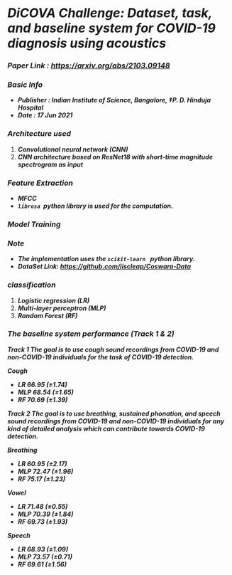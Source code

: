 # _DiCOVA Challenge: Dataset, task, and baseline system for COVID-19 diagnosis using acoustics_
### _Paper Link : https://arxiv.org/abs/2103.09148_

### _Basic Info_

- _**Publisher : Indian Institute of Science, Bangalore, ‡P. D. Hinduja Hospital**_
- **_Date : 17 Jun 2021_**

### _Architecture used_

1. _**Convolutional neural network (CNN)**_
2. **_CNN architecture based on ResNet18 with short-time magnitude spectrogram as input_**

### _Feature Extraction_

- **_MFCC_**
- **_`librosa `python library is used for the computation._** 

### _Model Training_

### _Note_
- **_The implementation uses the `scikit-learn ` python library._**
- **_DataSet Link: https://github.com/iiscleap/Coswara-Data_**

### _classification_

1. **_Logistic regression (LR)_**
2. **_Multi-layer perceptron (MLP)_**
3. **_Random Forest (RF)_**

### _The baseline system performance (Track 1 & 2)_
**_Track 1 
The goal is to use cough sound recordings from COVID-19 and
non-COVID-19 individuals for the task of COVID-19 detection._**

**_Cough_**  

- **_LR 66.95 (±1.74)_**
- **_MLP 68.54 (±1.65)_**
- **_RF 70.69 (±1.39)_**

**_Track 2
The goal is to use breathing, sustained phonation, and speech
sound recordings from COVID-19 and non-COVID-19 individuals for any kind of detailed analysis which can contribute towards COVID-19 detection._**

**_Breathing_**

- **_LR 60.95 (±2.17)_**
- **_MLP 72.47 (±1.96)_**
- **_RF 75.17 (±1.23)_**

**_Vowel_** 

- **_LR 71.48 (±0.55)_**
- **_MLP 70.39 (±1.84)_**
- **_RF 69.73 (±1.93)_**


**_Speech_** 

- **_LR 68.93 (±1.09)_**
- **_MLP 73.57 (±0.71)_**
- **_RF 69.61 (±1.56)_**
